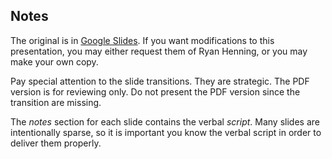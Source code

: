 ## Notes

The original is in [Google Slides](https://docs.google.com/presentation/d/1nIcs3p82gR2Z9yMVIXchYGef2DYpg09KNb1CURjPYCo/edit?usp=sharing). If you want modifications to this presentation, you may either request them of Ryan Henning, or you may make your own copy.

Pay special attention to the slide transitions. They are strategic. The PDF version is for reviewing only. Do not present the PDF version since the transition are missing.

The *notes* section for each slide contains the verbal *script*. Many slides are intentionally sparse, so it is important you know the verbal script in order to deliver them properly.

